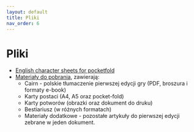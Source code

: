 ```yaml
---
layout: default
title: Pliki
nav_order: 6
---
```

# Pliki

- [English character sheets for pocketfold](https://oskarswida.itch.io/cairn-rpg-charsheets)
- [Materiały do pobrania](https://oskarswida.itch.io/cairn-pl), zawierają:
  - Cairn - polskie tłumaczenie pierwszej edycji gry (PDF, broszura i formaty e-book)
  - Karty postaci (A4, A5 oraz pocket-fold)
  - Karty potworów (obrazki oraz dokument do druku)
  - Bestiariusz (w różnych formatach)
  - Materiały dodatkowe - pozostałe artykuły do pierwszej edycji zebrane w jeden dokument.

